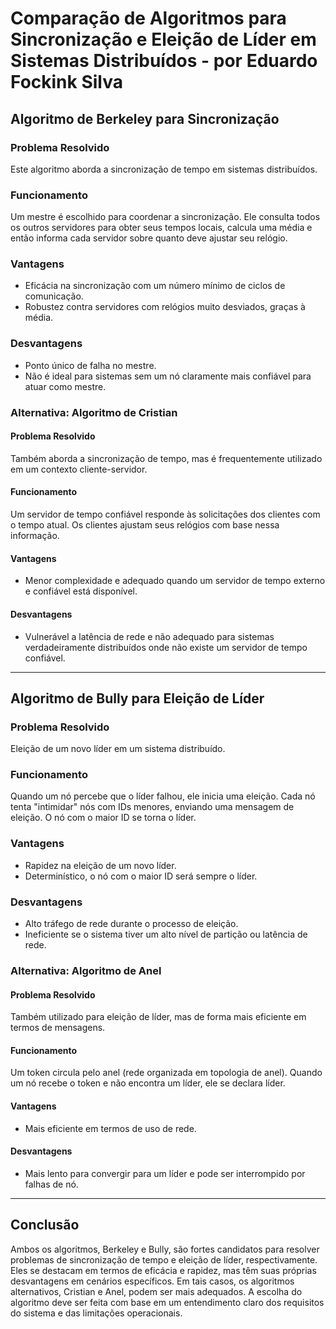 # Comparação de Algoritmos para Sincronização e Eleição de Líder em Sistemas Distribuídos - por Eduardo Fockink Silva

## Algoritmo de Berkeley para Sincronização

### Problema Resolvido
Este algoritmo aborda a sincronização de tempo em sistemas distribuídos.

### Funcionamento
Um mestre é escolhido para coordenar a sincronização. Ele consulta todos os outros servidores para obter seus tempos locais, calcula uma média e então informa cada servidor sobre quanto deve ajustar seu relógio.

### Vantagens
- Eficácia na sincronização com um número mínimo de ciclos de comunicação.
- Robustez contra servidores com relógios muito desviados, graças à média.

### Desvantagens
- Ponto único de falha no mestre.
- Não é ideal para sistemas sem um nó claramente mais confiável para atuar como mestre.

### Alternativa: Algoritmo de Cristian

#### Problema Resolvido
Também aborda a sincronização de tempo, mas é frequentemente utilizado em um contexto cliente-servidor.

#### Funcionamento
Um servidor de tempo confiável responde às solicitações dos clientes com o tempo atual. Os clientes ajustam seus relógios com base nessa informação.

#### Vantagens
- Menor complexidade e adequado quando um servidor de tempo externo e confiável está disponível.

#### Desvantagens
- Vulnerável a latência de rede e não adequado para sistemas verdadeiramente distribuídos onde não existe um servidor de tempo confiável.

---

## Algoritmo de Bully para Eleição de Líder

### Problema Resolvido
Eleição de um novo líder em um sistema distribuído.

### Funcionamento
Quando um nó percebe que o líder falhou, ele inicia uma eleição. Cada nó tenta "intimidar" nós com IDs menores, enviando uma mensagem de eleição. O nó com o maior ID se torna o líder.

### Vantagens
- Rapidez na eleição de um novo líder.
- Determinístico, o nó com o maior ID será sempre o líder.

### Desvantagens
- Alto tráfego de rede durante o processo de eleição.
- Ineficiente se o sistema tiver um alto nível de partição ou latência de rede.

### Alternativa: Algoritmo de Anel

#### Problema Resolvido
Também utilizado para eleição de líder, mas de forma mais eficiente em termos de mensagens.

#### Funcionamento
Um token circula pelo anel (rede organizada em topologia de anel). Quando um nó recebe o token e não encontra um líder, ele se declara líder.

#### Vantagens
- Mais eficiente em termos de uso de rede.

#### Desvantagens
- Mais lento para convergir para um líder e pode ser interrompido por falhas de nó.

---

## Conclusão
Ambos os algoritmos, Berkeley e Bully, são fortes candidatos para resolver problemas de sincronização de tempo e eleição de líder, respectivamente. Eles se destacam em termos de eficácia e rapidez, mas têm suas próprias desvantagens em cenários específicos. Em tais casos, os algoritmos alternativos, Cristian e Anel, podem ser mais adequados. A escolha do algoritmo deve ser feita com base em um entendimento claro dos requisitos do sistema e das limitações operacionais.
